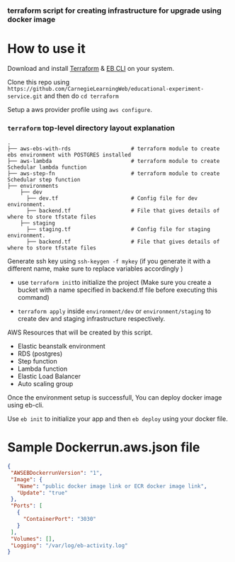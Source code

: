 ### terraform script for creating infrastructure for upgrade using docker image


# How to use it
Download and install [Terraform](https://www.terraform.io/downloads.html) & [EB CLI](https://docs.aws.amazon.com/elasticbeanstalk/latest/dg/eb-cli3-install-advanced.html) on your system.

Clone this repo using `https://github.com/CarnegieLearningWeb/educational-experiment-service.git` and then do `cd terraform`

Setup a aws provider profile using `aws configure`.

### `terraform` top-level directory layout explanation 
    .
    ├── aws-ebs-with-rds                   # terraform module to create ebs environment with POSTGRES installed
    ├── aws-lambda                         # terraform module to create Schedular lambda function
    ├── aws-step-fn                        # terraform module to create Schedular step function 
    ├── environments                        
        ├── dev                   
          ├── dev.tf                       # Config file for dev environment.
          ├── backend.tf                   # File that gives details of where to store tfstate files
        ├── staging                   
          ├── staging.tf                   # Config file for staging environment.
          ├── backend.tf                   # File that gives details of where to store tfstate files
          
          
 
 Generate ssh key using `ssh-keygen -f mykey` (if you generate it with a different name, make sure to replace variables accordingly )
 
 

 - use `terraform init`to initialize the project (Make sure you create a bucket with a name specified in backend.tf file before executing this command)
 
 - `terraform apply` inside `environment/dev` or `environment/staging`  to create dev and staging infrastructure respectively.
 
 
 AWS Resources that will be created by this script.
 
 -  Elastic beanstalk environment
 -  RDS (postgres)
 -  Step function 
 -  Lambda function
 -  Elastic Load Balancer
 -  Auto scaling group
 
 Once the environment setup is successfull, You can deploy docker image using eb-cli.
 
 Use `eb init` to initialize your app and then `eb deploy` using your docker file.
 
 
 # Sample Dockerrun.aws.json file
 
 ```JSON
{
  "AWSEBDockerrunVersion": "1",
  "Image": {
    "Name": "public docker image link or ECR docker image link",
    "Update": "true"
  },
  "Ports": [
    {
      "ContainerPort": "3030"
    }
  ],
  "Volumes": [],
  "Logging": "/var/log/eb-activity.log"
}
```
